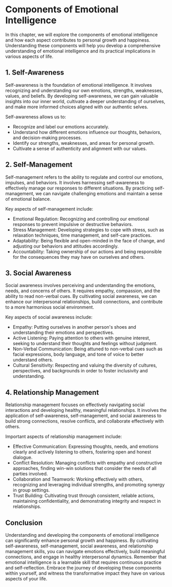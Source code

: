 Components of Emotional Intelligence
=============================================

In this chapter, we will explore the components of emotional intelligence and how each aspect contributes to personal growth and happiness. Understanding these components will help you develop a comprehensive understanding of emotional intelligence and its practical implications in various aspects of life.

**1. Self-Awareness**
---------------------

Self-awareness is the foundation of emotional intelligence. It involves recognizing and understanding our own emotions, strengths, weaknesses, values, and beliefs. By developing self-awareness, we can gain valuable insights into our inner world, cultivate a deeper understanding of ourselves, and make more informed choices aligned with our authentic selves.

Self-awareness allows us to:

* Recognize and label our emotions accurately.
* Understand how different emotions influence our thoughts, behaviors, and decision-making processes.
* Identify our strengths, weaknesses, and areas for personal growth.
* Cultivate a sense of authenticity and alignment with our values.

**2. Self-Management**
----------------------

Self-management refers to the ability to regulate and control our emotions, impulses, and behaviors. It involves harnessing self-awareness to effectively manage our responses to different situations. By practicing self-management, we can navigate challenging emotions and maintain a sense of emotional balance.

Key aspects of self-management include:

* Emotional Regulation: Recognizing and controlling our emotional responses to prevent impulsive or destructive behaviors.
* Stress Management: Developing strategies to cope with stress, such as relaxation techniques, time management, and self-care practices.
* Adaptability: Being flexible and open-minded in the face of change, and adjusting our behaviors and attitudes accordingly.
* Accountability: Taking ownership of our actions and being responsible for the consequences they may have on ourselves and others.

**3. Social Awareness**
-----------------------

Social awareness involves perceiving and understanding the emotions, needs, and concerns of others. It requires empathy, compassion, and the ability to read non-verbal cues. By cultivating social awareness, we can enhance our interpersonal relationships, build connections, and contribute to a more harmonious social environment.

Key aspects of social awareness include:

* Empathy: Putting ourselves in another person's shoes and understanding their emotions and perspectives.
* Active Listening: Paying attention to others with genuine interest, seeking to understand their thoughts and feelings without judgment.
* Non-Verbal Communication: Being attuned to non-verbal cues such as facial expressions, body language, and tone of voice to better understand others.
* Cultural Sensitivity: Respecting and valuing the diversity of cultures, perspectives, and backgrounds in order to foster inclusivity and understanding.

**4. Relationship Management**
------------------------------

Relationship management focuses on effectively navigating social interactions and developing healthy, meaningful relationships. It involves the application of self-awareness, self-management, and social awareness to build strong connections, resolve conflicts, and collaborate effectively with others.

Important aspects of relationship management include:

* Effective Communication: Expressing thoughts, needs, and emotions clearly and actively listening to others, fostering open and honest dialogue.
* Conflict Resolution: Managing conflicts with empathy and constructive approaches, finding win-win solutions that consider the needs of all parties involved.
* Collaboration and Teamwork: Working effectively with others, recognizing and leveraging individual strengths, and promoting synergy in group settings.
* Trust Building: Cultivating trust through consistent, reliable actions, maintaining confidentiality, and demonstrating integrity and respect in relationships.

**Conclusion**
--------------

Understanding and developing the components of emotional intelligence can significantly enhance personal growth and happiness. By cultivating self-awareness, self-management, social awareness, and relationship management skills, you can navigate emotions effectively, build meaningful connections, and engage in healthy interpersonal dynamics. Remember that emotional intelligence is a learnable skill that requires continuous practice and self-reflection. Embrace the journey of developing these components within yourself, and witness the transformative impact they have on various aspects of your life.
